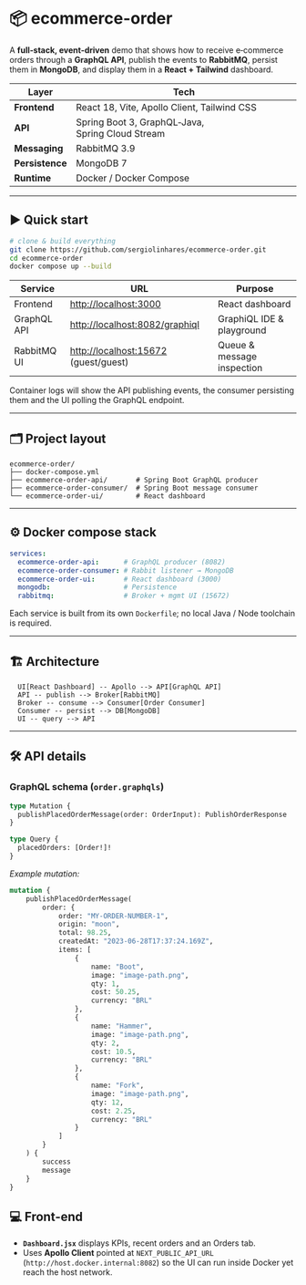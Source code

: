 
# 📦 ecommerce-order

A **full‑stack, event‑driven** demo that shows how to receive e‑commerce orders through a **GraphQL API**, publish the events to **RabbitMQ**, persist them in **MongoDB**, and display them in a **React + Tailwind** dashboard.

| Layer | Tech |
|-------|------|
| **Frontend** | React 18, Vite, Apollo Client, Tailwind CSS |
| **API** | Spring Boot 3, GraphQL‑Java, Spring Cloud Stream |
| **Messaging** | RabbitMQ 3.9 |
| **Persistence** | MongoDB 7 |
| **Runtime** | Docker / Docker Compose |

---

## ▶️ Quick start

```bash
# clone & build everything
git clone https://github.com/sergiolinhares/ecommerce-order.git
cd ecommerce-order
docker compose up --build
```

| Service | URL | Purpose |
|---------|-----|---------|
| Frontend | <http://localhost:3000> | React dashboard |
| GraphQL API | <http://localhost:8082/graphiql> | GraphiQL IDE & playground |
| RabbitMQ UI | <http://localhost:15672> (guest/guest) | Queue & message inspection |

Container logs will show the API publishing events, the consumer persisting them and the UI polling the GraphQL endpoint.

---

## 🗂 Project layout

```
ecommerce-order/
├── docker-compose.yml
├── ecommerce-order-api/       # Spring Boot GraphQL producer
├── ecommerce-order-consumer/  # Spring Boot message consumer
└── ecommerce-order-ui/        # React dashboard
```

---

## ⚙️ Docker compose stack

```yaml
services:
  ecommerce-order-api:      # GraphQL producer (8082)
  ecommerce-order-consumer: # Rabbit listener → MongoDB
  ecommerce-order-ui:       # React dashboard (3000)
  mongodb:                  # Persistence
  rabbitmq:                 # Broker + mgmt UI (15672)
```

Each service is built from its own `Dockerfile`; no local Java / Node toolchain is required.

---

## 🏗 Architecture

```graph TD
  UI[React Dashboard] -- Apollo --> API[GraphQL API]
  API -- publish --> Broker[RabbitMQ]
  Broker -- consume --> Consumer[Order Consumer]
  Consumer -- persist --> DB[MongoDB]
  UI -- query --> API
```

---

## 🛠 API details

### GraphQL schema (`order.graphqls`)

```graphql
type Mutation {
  publishPlacedOrderMessage(order: OrderInput): PublishOrderResponse
}

type Query {
  placedOrders: [Order!]!
}
```

*Example mutation:*

```graphql
mutation {
    publishPlacedOrderMessage(
        order: {
            order: "MY-ORDER-NUMBER-1",
            origin: "moon",
            total: 98.25,
            createdAt: "2023-06-28T17:37:24.169Z",
            items: [
                {
                    name: "Boot",
                    image: "image-path.png",
                    qty: 1,
                    cost: 50.25,
                    currency: "BRL"
                },
                {
                    name: "Hammer",
                    image: "image-path.png",
                    qty: 2,
                    cost: 10.5,
                    currency: "BRL"
                },
                {
                    name: "Fork",
                    image: "image-path.png",
                    qty: 12,
                    cost: 2.25,
                    currency: "BRL"
                }
            ]
        }
    ) {
        success
        message
    }
}
```

## 💻 Front‑end

* **`Dashboard.jsx`** displays KPIs, recent orders and an Orders tab.  
* Uses **Apollo Client** pointed at `NEXT_PUBLIC_API_URL` (`http://host.docker.internal:8082`) so the UI can run inside Docker yet reach the host network.

